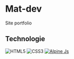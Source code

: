 # Mat-dev
Site portfolio  
## Technologie  
![HTML5](https://img.shields.io/badge/html5-%23E34F26.svg?style=for-the-badge&logo=html5&logoColor=white) ![CSS3](https://img.shields.io/badge/css3-%231572B6.svg?style=for-the-badge&logo=css3&logoColor=white)
[![Alpine Js](https://img.shields.io/badge/Alpine_Js-2ea44f?style=for-the-badge&logo=<svg+role%3D"img"+viewBox%3D"0+0+24+24"+xmlns%3D"http%3A%2F%2Fwww.w3.org%2F2000%2Fsvg"><title>Alpine.js<%2Ftitle><path+d%3D"m24+12-5.72+5.746-5.724-5.741+5.724-5.75L24+12zM5.72+6.254+0+12l5.72+5.746h11.44L5.72+6.254z"%2F><%2Fsvg>)](https://) 
